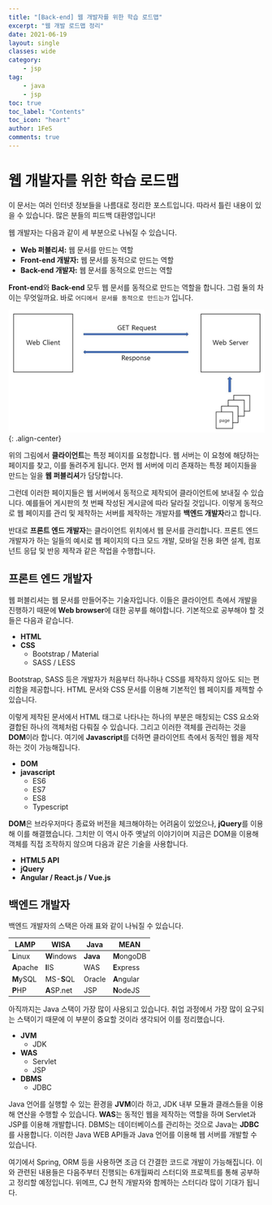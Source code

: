 ```yaml
---
title: "[Back-end] 웹 개발자를 위한 학습 로드맵"
excerpt: "웹 개발 로드맵 정리"
date: 2021-06-19
layout: single
classes: wide
category:
    - jsp
tag:
    - java
    - jsp
toc: true
toc_label: "Contents"
toc_icon: "heart"
author: 1FeS
comments: true
---
```


# 웹 개발자를 위한 학습 로드맵

이 문서는 여러 인터넷 정보들을 나름대로 정리한 포스트입니다. 따라서 틀린 내용이 있을 수 있습니다. 많은 분들의 피드백 대환영입니다! 

웹 개발자는 다음과 같이 세 부분으로 나눠질 수 있습니다.

- **Web 퍼블리셔:** 웹 문서를 만드는 역할
- **Front-end 개발자:** 웹 문서를 동적으로 만드는 역할
- **Back-end 개발자:** 웹 문서를 동적으로 만드는 역할

**Front-end**와 **Back-end** 모두 웹 문서를 동적으로 만드는 역할을 합니다. 그럼 둘의 차이는 무엇일까요. 바로 `어디에서 문서를 동적으로 만드는가` 입니다.

![client server](/_img/2021-06-18/client_server.jpg){: .align-center}

위의 그림에서 **클라이언트**는 특정 페이지를 요청합니다. 웹 서버는 이 요청에 해당하는 페이지를 찾고, 이를 돌려주게 됩니다. 먼저 웹 서버에 미리 존재하는 특정 페이지들을 만드는 일을 **웹 퍼블리셔**가 담당합니다. 

그런데 이러한 페이지들은 웹 서버에서 동적으로 제작되어 클라이언트에 보내질 수 있습니다. 예를들어 게시판의 첫 번째 작성된 게시글에 따라 달라질 것입니다. 이렇게 동적으로 웹 페이지를 관리 및 제작하는 서버를 제작하는 개발자를 **백엔드 개발자**라고 합니다.

반대로 **프론트 엔드 개발자**는 클라이언트 위치에서 웹 문서를 관리합니다. 프론트 엔드 개발자가 하는 일들의 예시로 웹 페이지의 다크 모드 개발, 모바일 전용 화면 설계, 컴포넌트 응답 및 반응 제작과 같은 작업을 수행합니다.

## 프론트 엔드 개발자

웹 퍼블리셔는 웹 문서를 만들어주는 기술자입니다. 이들은 클라이언트 측에서 개발을 진행하기 때문에 **Web browser**에 대한 공부를 해야합니다. 기본적으로 공부해야 할 것들은 다음과 같습니다.

- **HTML**
- **CSS**
    - Bootstrap / Material
    - SASS / LESS

Bootstrap, SASS 등은 개발자가 처음부터 하나하나 CSS를 제작하지 않아도 되는 편리함을 제공합니다. HTML 문서와 CSS 문서를 이용해 기본적인 웹 페이지를 제젝할 수 있습니다. 

이렇게 제작된 문서에서 HTML 태그로 나타나는 하나의 부분은 매칭되는 CSS 요소와 결합된 하나의 객체처럼 다뤄질 수 있습니다. 그리고 이러한 객체를 관리하는 것을 **DOM**이라 합니다. 여기에 **Javascript**를 더하면 클라이언트 측에서 동적인 웹을 제작하는 것이 가능해집니다.

- **DOM**
- **javascript**
    - ES6
    - ES7
    - ES8
    - Typescript

**DOM**은 브라우저마다 종료와 버전을 체크해야하는 어려움이 있었으나, **jQuery**를 이용해 이를 해결했습니다. 그치만 이 역시 아주 옛날의 이야기이며 지금은 DOM을 이용해 객체를 직접 조작하지 않으며 다음과 같은 기술을 사용합니다.

- **HTML5 API**
- **jQuery**
- **Angular / React.js / Vue.js**

## 백엔드 개발자

백엔드 개발자의 스택은 아래 표와 같이 나눠질 수 있습니다.

|**LAMP**|**WISA**|**Java**|**MEAN**|
|---|---|---|---|
|**L**inux|**W**indows|**Java**|**M**ongoDB|
|**A**pache|**I**IS|WAS|**E**xpress|
|**M**ySQL|MS-**S**QL|Oracle|**A**ngular|
|**P**HP|**A**SP.net|JSP|**N**odeJS|

아직까지는 Java 스택이 가장 많이 사용되고 있습니다. 취업 과정에서 가장 많이 요구되는 스택이기 때문에 이 부분이 중요할 것이라 생각되어 이를 정리했습니다.

- **JVM**
    - JDK
- **WAS**
    - Servlet
    - JSP
- **DBMS**
    - JDBC

Java 언어를 실행할 수 있는 환경을 **JVM**이라 하고, JDK 내부 모듈과 클래스들을 이용해 연산을 수행할 수 있습니다. **WAS**는 동적인 웹을 제작하는 역할을 하며 Servlet과 JSP를 이용해 개발합니다. DBMS는 데이터베이스를 관리하는 것으로 Java는 **JDBC**를 사용합니다. 이러한 Java WEB API들과 Java 언어를 이용해 웹 서버를 개발할 수 있습니다.

여기에서 Spring, ORM 등을 사용하면 조금 더 간결한 코드로 개발이 가능해집니다. 이와 관련된 내용들은 다음주부터 진행되는 6개월짜리 스터디와 프로젝트를 통해 공부하고 정리할 예정입니다. 위메프, CJ 현직 개발자와 함께하는 스터디라 많이 기대가 됩니다.
